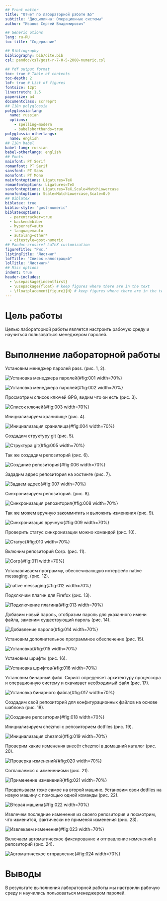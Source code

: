 ```yaml
---
## Front matter
title: "Отчет по лабораторной работе №5"
subtitle: "Дисциплина: Операционные системы"
author: "Иванов Сергей Владимирович"

## Generic otions
lang: ru-RU
toc-title: "Содержание"

## Bibliography
bibliography: bib/cite.bib
csl: pandoc/csl/gost-r-7-0-5-2008-numeric.csl

## Pdf output format
toc: true # Table of contents
toc-depth: 2
lof: true # List of figures
fontsize: 12pt
linestretch: 1.5
papersize: a4
documentclass: scrreprt
## I18n polyglossia
polyglossia-lang:
  name: russian
  options:
	- spelling=modern
	- babelshorthands=true
polyglossia-otherlangs:
  name: english
## I18n babel
babel-lang: russian
babel-otherlangs: english
## Fonts
mainfont: PT Serif
romanfont: PT Serif
sansfont: PT Sans
monofont: PT Mono
mainfontoptions: Ligatures=TeX
romanfontoptions: Ligatures=TeX
sansfontoptions: Ligatures=TeX,Scale=MatchLowercase
monofontoptions: Scale=MatchLowercase,Scale=0.9
## Biblatex
biblatex: true
biblio-style: "gost-numeric"
biblatexoptions:
  - parentracker=true
  - backend=biber
  - hyperref=auto
  - language=auto
  - autolang=other*
  - citestyle=gost-numeric
## Pandoc-crossref LaTeX customization
figureTitle: "Рис."
listingTitle: "Листинг"
lofTitle: "Список иллюстраций"
lolTitle: "Листинги"
## Misc options
indent: true
header-includes:
  - \usepackage{indentfirst}
  - \usepackage{float} # keep figures where there are in the text
  - \floatplacement{figure}{H} # keep figures where there are in the text
---
```


# Цель работы

Целью лабораторной работы является настроить рабочую среду и научиться пользоваться менеджером паролей.

# Выполнение лабораторной работы

Установим менеджер паролей pass. (рис. 1, 2).

![Установка менеджера паролей](image/1.png){#fig:001 width=70%}

![Установка менеджера паролей](image/2.png){#fig:002 width=70%}

Просмотрим список ключей GPG, видим что он есть (рис. 3).

![Список ключей](image/3.png){#fig:003 width=70%}

Инициализируем хранилище (рис. 4).

![Инициализация хранилища](image/4.png){#fig:004 width=70%}

Создадим структуру git (рис. 5). 

![Структура git](image/5.png){#fig:005 width=70%}

Так же создадим репозиторий (рис. 6). 

![Создание репозитория](image/6.png){#fig:006 width=70%}

Зададим адрес репозитория на хостинге (рис. 7). 

![Задаем адрес](image/7.png){#fig:007 width=70%}

Синхронизируем репозиторий. (рис. 8).

![Синхронизация репозитория](image/8.png){#fig:008 width=70%}

Так же можем вручную закоммитить и выложить изменения (рис. 9).

![Синхронизация вручную](image/9.png){#fig:009 width=70%}

Проверить статус синхронизации можно командой (рис. 10).

![Статус](image/10.png){#fig:010 width=70%}

Включим репозиторий Corp. (рис. 11). 

![Corp](image/11.png){#fig:011 width=70%}

Устанавливаем программу, обеспечивающую интерфейс native messaging. (рис. 12). 

![native messaging](image/12.png){#fig:012 width=70%}

Подключим плагин для Firefox (рис. 13). 

![Подключение плагина](image/13.png){#fig:013 width=70%}

Добавим новый пароль, отобразим пароль для указанного имени файла, заменим существующий пароль (рис. 14). 

![Добавление пароля](image/14.png){#fig:014 width=70%}

Установим дополнительное программное обеспечение (рис. 15). 

![Установка](image/15.png){#fig:015 width=70%}

Установим шрифты (рис. 16).

![Установка шрифтов](image/16.png){#fig:016 width=70%}

Установим бинарный файл. Скрипт определяет архитектуру процессора и операционную систему и скачивает необходимый файл (рис. 17).

![Установка бинарного файла](image/17.png){#fig:017 width=70%}

Создадим свой репозиторий для конфигурационных файлов на основе шаблона (рис. 18).

![Создание репозитория](image/18.png){#fig:018 width=70%}

Инициализируем chezmoi с репозиторием dotfiles (рис. 19).

![Инициализация chezmoi](image/19.png){#fig:019 width=70%}

Проверим какие изменения внесёт chezmoi в домашний каталог (рис. 20).

![Проверка изменений](image/20.png){#fig:020 width=70%}

Соглашаемся с изменениями (рис. 21).

![Применение изменений](image/21.png){#fig:021 width=70%}

Проделываем тоже самое на второй машине. Установим свои dotfiles на новую машину с помощью одной команды (рис. 22).

![Вторая машина](image/22.png){#fig:022 width=70%}

Извлечем последние изменения из своего репозитория и посмотрим, что изменится, фактически не применяя изменения (рис. 23).

![Извлекаем изменения](image/23.png){#fig:023 width=70%}

Включаем автоматическое фиксирование и отправление изменений в репозиторий (рис. 24).

![Автоматическое отправление](image/24.png){#fig:024 width=70%}

# Выводы

В результате выполнения лабораторной работы мы настроили рабочую среду и научились пользоваться менеджером паролей.

